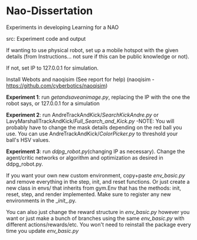 # Nao-Dissertation
Experiments in developing Learning for a NAO 

src: Experiment code and output

If wanting to use physical robot, set up a mobile hotspot with the given details (from Instructions... not sure if this can be public knowledge or not).

If not, set IP to 127.0.0.1 for simulation.

Install Webots and naoqisim (See report for help)
(naoqisim - https://github.com/cyberbotics/naoqisim)

**Experiment 1**: run *getandsaveanimage.py*, replacing the IP with the one the robot says, or 127.0.0.1 for a simulation

**Experiment 2**: run AndreTrackAndKick/*SearchKickAndre.py* or LavyMarshallTrackAndKick/*Full_Search_and_Kick.py* 
      -NOTE: You will probably have to change the mask details depending on the red ball you use. You can use AndreTrackAndKick/*ColorPicker.py* to threshold your ball's HSV values.
      
**Experiment 3**: run *ddpg_robot.py*(changing IP as necessary). Change the agent/critic networks or algorithm and optimization as desired in ddpg_robot.py. 

  If you want your own new custom environment, copy+paste *env_basic.py* and remove everything in the step, init, and reset functions. Or       just create a new class in envs/ that inherits from gym.Env that has the methods: init, reset, step, and render implemented. Make sure to register any new environments in the \__init__.py.
    
  You can also just change the reward structure in *env_basic.py* however you want or just make a bunch of branches using the same *env_basic.py* with different actions/rewards/etc. You won't need to reinstall the package every time you update *env_basic.py*
